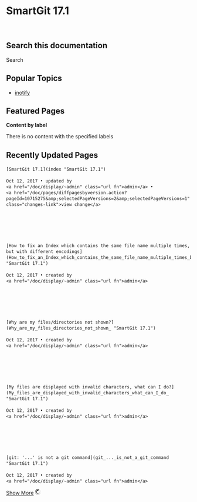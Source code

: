 # SmartGit 17.1





 







## Search this documentation






Search


## Popular Topics

-   <a href="/doc/label/SG/inotify" class="label">inotify</a>





## Featured Pages


**Content by label**

There is no content with the specified labels






## Recently Updated Pages








    [SmartGit 17.1](index "SmartGit 17.1")

    Oct 12, 2017 • updated by
    <a href="/doc/display/~admin" class="url fn">admin</a> •
    <a href="/doc/pages/diffpagesbyversion.action?pageId=10715275&amp;selectedPageVersions=2&amp;selectedPageVersions=1" class="changes-link">view change</a>






    [How to fix an Index which contains the same file name multiple times, but with different encodings](How_to_fix_an_Index_which_contains_the_same_file_name_multiple_times_but_with_different_encodings "SmartGit 17.1")

    Oct 12, 2017 • created by
    <a href="/doc/display/~admin" class="url fn">admin</a>






    [Why are my files/directories not shown?](Why_are_my_files_directories_not_shown_ "SmartGit 17.1")

    Oct 12, 2017 • created by
    <a href="/doc/display/~admin" class="url fn">admin</a>






    [My files are displayed with invalid characters, what can I do?](My_files_are_displayed_with_invalid_characters_what_can_I_do_ "SmartGit 17.1")

    Oct 12, 2017 • created by
    <a href="/doc/display/~admin" class="url fn">admin</a>






    [git: '...' is not a git command](git_..._is_not_a_git_command "SmartGit 17.1")

    Oct 12, 2017 • created by
    <a href="/doc/display/~admin" class="url fn">admin</a>




<a href="/doc/plugins/recently-updated/changes.action?theme=concise&amp;pageSize=5&amp;startIndex=5&amp;searchToken=7324&amp;spaceKeys=SG171&amp;contentType=page" class="more-link">Show More</a>
![](images/icons/wait.gif)







